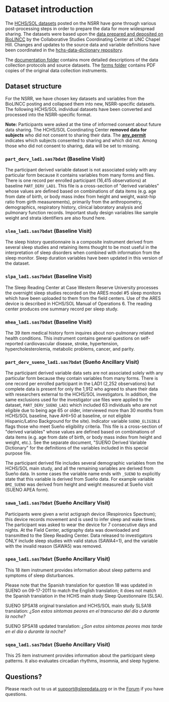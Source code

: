 # Dataset introduction

The [HCHS/SOL datasets](:files_path:/datasets) posted on the NSRR have gone through various post-processing steps in order to prepare the data for more widespread sharing. The datasets were based upon the [data prepared and deposited on BioLINCC](https://biolincc.nhlbi.nih.gov/studies/hchssol/?q=hchs) by the Collaborative Studies Coordinating Center at UNC Chapel Hill. Changes and updates to the source data and variable definitions have been coordinated in the [hchs-data-dictionary repository](https://github.com/nsrr/hchs-data-dictionary).

The [documentation folder](:files_path:/documentation) contains more detailed descriptions of the data collection protocols and source datasets. The [forms folder](:files_path:/forms) contains PDF copies of the original data collection instruments.

## Dataset structure

For the NSRR, we have chosen key datasets and variables from the BioLINCC posting and collapsed them into new, NSRR-specific datasets. The following HCHS/SOL individual datasets have been converted and processed into the NSRR-specific format.

**Note:** Participants were asked at the time of informed consent about future data sharing. The HCHS/SOL Coordinating Center **removed data for subjects** who did not consent to sharing their data. The [**any_permit**](https://sleepdata.org/datasets/hchs/variables/any_permit) indicates which subjects consented to sharing and which did not. Among those who did not consent to sharing, data will be set to missing.

### `part_derv_lad1.sas7bdat` (Baseline Visit)

The participant derived variable dataset is not associated solely with any particular form because it contains variables from many forms and files. There is one record per enrolled participant (16,415 observations) at baseline `PART_DERV_LAD1`. This file is a cross-section of "derived variables" whose values are defined based on combinations of data items (e.g. age from date of birth, or body mass index from height and weight, waist-hip ratio from girth measurements), primarily from the anthropometry, demographics, respiratory history, clinical laboratory analysis and pulmonary function records. Important study design variables like sample weight and strata identifiers are also found here.

### `slea_lad1.sas7bdat` (Baseline Visit)

The sleep history questionnaire is a composite instrument derived from several sleep studies and retaining items thought to be most useful in the interpretation of sleep disorders when combined with information from the sleep monitor. Sleep duration variables have been updated in this version of the dataset.

### `slpa_lad1.sas7bdat` (Baseline Visit)

The Sleep Reading Center at Case Western Reserve University processes the overnight sleep studies recorded on the ARES model #5 sleep monitors which have been uploaded to them from the field centers. Use of the ARES device is described in HCHS/SOL Manual of Operations 6. The reading center produces one summary record per sleep study.

### `mhea_lad1.sas7bdat` (Baseline Visit)

The 39 item medical history form inquires about non-pulmonary related health conditions. This instrument contains general questions on self-reported cardiovascular disease, stroke, hypertension, hypercholesterolemia, metabolic problems, cancer, and parity.

### `part_derv_sueno_lad1.sas7bdat` (Sueño Ancillary Visit)

The participant derived variable data sets are not associated solely with any particular form because they contain variables from many forms. There is one record per enrolled participant in the LAD1 (2,252 observations) but complete data is present for only the 1,912 who agreed to share their data with researchers external to the HCHS/SOL investigators. In addition, the same exclusions used for the investigator use files were applied to the dataset, `PART_DERV_SUENO_LAD1` which included 63 individuals who are not eligible due to being age 65 or older, interviewed more than 30 months from HCHS/SOL baseline, have AHI>50 at baseline, or not eligible Hispanic/Latino Background for the site). Indicator variable `SUENO_ELIGIBLE` flags those who meet Sueño eligibility criteria. This file is a cross-section of "derived variables" whose values are defined based on combinations of data items (e.g. age from date of birth, or body mass index from height and weight, etc.). See the separate document, "SUEÑO Derived Variable Dictionary" for the definitions of the variables included in this special purpose file.

The participant derived file includes several demographic variables from the HCHS/SOL main study, and all the remaining variables are derived from Sueño data. In some cases the variable name ends with `_SUENO` to explicitly state that this variable is derived from Sueño data. For example variable `BMI_SUENO` was derived from height and weight measured at Sueño visit (SUENO APEA form).

### `sawa_lad1.sas7bdat` (Sueño Ancillary Visit)

Participants were given a wrist actigraph device (Respironics Spectrum); this device records movement and is used to infer sleep and wake times. The participant was asked to wear the device for 7 consecutive days and nights. At the Field Center, actigraphy data was downloaded and transmitted to the Sleep Reading Center. Data released to investigators ONLY include sleep studies with valid status (SAWA4=1), and the variable with the invalid reason (SAWA5) was removed.

### `spea_lad1.sas7bdat` (Sueño Ancillary Visit)

This 18 item instrument provides information about sleep patterns and symptoms of sleep disturbances.

Please note that the Spanish translation for question 18 was updated in SUENO on 09-17-2011 to match the English translation; it does not match the Spanish translation in the HCHS main study Sleep Questionnaire (SLSA).

SUENO SPSA18 original translation and HCHS/SOL main study SLSA18 translation: *¿Son estos síntomas peores en el transcurso del día o durante la noche?*

SUENO SPSA18 updated translation: *¿Son estos síntomas peores mas tarde en el día o durante la noche?*

### `sqea_lad1.sas7bdat` (Sueño Ancillary Visit)

This 25 item instrument provides information about the participant sleep patterns. It also evaluates circadian rhythms, insomnia, and sleep hygiene.

## Questions?

Please reach out to us at support@sleepdata.org or in the [Forum](https://sleepdata.org/forum) if you have questions.
